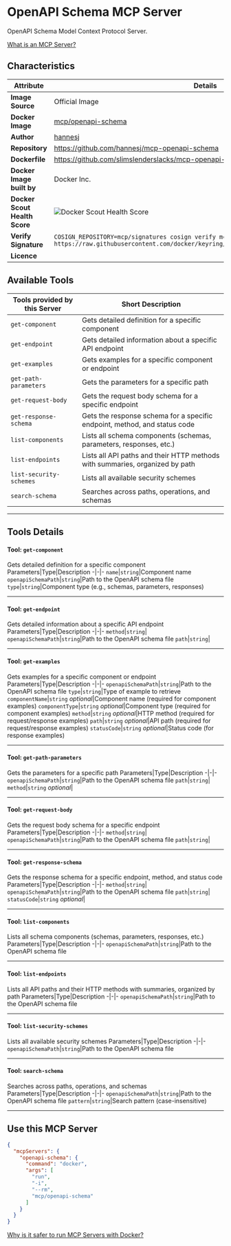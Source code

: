 # OpenAPI Schema MCP Server

OpenAPI Schema Model Context Protocol Server.

[What is an MCP Server?](https://www.anthropic.com/news/model-context-protocol)

## Characteristics
Attribute|Details|
|-|-|
**Image Source**|Official Image
**Docker Image**|[mcp/openapi-schema](https://hub.docker.com/repository/docker/mcp/openapi-schema)
**Author**|[hannesj](https://github.com/hannesj)
**Repository**|https://github.com/hannesj/mcp-openapi-schema
**Dockerfile**|https://github.com/slimslenderslacks/mcp-openapi-schema/blob/master/Dockerfile
**Docker Image built by**|Docker Inc.
**Docker Scout Health Score**| ![Docker Scout Health Score](https://api.scout.docker.com/v1/policy/insights/org-image-score/badge/mcp/openapi-schema)
**Verify Signature**|`COSIGN_REPOSITORY=mcp/signatures cosign verify mcp/openapi-schema --key https://raw.githubusercontent.com/docker/keyring/refs/heads/main/public/mcp/latest.pub`
**Licence**|

## Available Tools
Tools provided by this Server|Short Description
-|-
`get-component`|Gets detailed definition for a specific component|
`get-endpoint`|Gets detailed information about a specific API endpoint|
`get-examples`|Gets examples for a specific component or endpoint|
`get-path-parameters`|Gets the parameters for a specific path|
`get-request-body`|Gets the request body schema for a specific endpoint|
`get-response-schema`|Gets the response schema for a specific endpoint, method, and status code|
`list-components`|Lists all schema components (schemas, parameters, responses, etc.)|
`list-endpoints`|Lists all API paths and their HTTP methods with summaries, organized by path|
`list-security-schemes`|Lists all available security schemes|
`search-schema`|Searches across paths, operations, and schemas|

---
## Tools Details

#### Tool: **`get-component`**
Gets detailed definition for a specific component
Parameters|Type|Description
-|-|-
`name`|`string`|Component name
`openapiSchemaPath`|`string`|Path to the OpenAPI schema file
`type`|`string`|Component type (e.g., schemas, parameters, responses)

---
#### Tool: **`get-endpoint`**
Gets detailed information about a specific API endpoint
Parameters|Type|Description
-|-|-
`method`|`string`|
`openapiSchemaPath`|`string`|Path to the OpenAPI schema file
`path`|`string`|

---
#### Tool: **`get-examples`**
Gets examples for a specific component or endpoint
Parameters|Type|Description
-|-|-
`openapiSchemaPath`|`string`|Path to the OpenAPI schema file
`type`|`string`|Type of example to retrieve
`componentName`|`string` *optional*|Component name (required for component examples)
`componentType`|`string` *optional*|Component type (required for component examples)
`method`|`string` *optional*|HTTP method (required for request/response examples)
`path`|`string` *optional*|API path (required for request/response examples)
`statusCode`|`string` *optional*|Status code (for response examples)

---
#### Tool: **`get-path-parameters`**
Gets the parameters for a specific path
Parameters|Type|Description
-|-|-
`openapiSchemaPath`|`string`|Path to the OpenAPI schema file
`path`|`string`|
`method`|`string` *optional*|

---
#### Tool: **`get-request-body`**
Gets the request body schema for a specific endpoint
Parameters|Type|Description
-|-|-
`method`|`string`|
`openapiSchemaPath`|`string`|Path to the OpenAPI schema file
`path`|`string`|

---
#### Tool: **`get-response-schema`**
Gets the response schema for a specific endpoint, method, and status code
Parameters|Type|Description
-|-|-
`method`|`string`|
`openapiSchemaPath`|`string`|Path to the OpenAPI schema file
`path`|`string`|
`statusCode`|`string` *optional*|

---
#### Tool: **`list-components`**
Lists all schema components (schemas, parameters, responses, etc.)
Parameters|Type|Description
-|-|-
`openapiSchemaPath`|`string`|Path to the OpenAPI schema file

---
#### Tool: **`list-endpoints`**
Lists all API paths and their HTTP methods with summaries, organized by path
Parameters|Type|Description
-|-|-
`openapiSchemaPath`|`string`|Path to the OpenAPI schema file

---
#### Tool: **`list-security-schemes`**
Lists all available security schemes
Parameters|Type|Description
-|-|-
`openapiSchemaPath`|`string`|Path to the OpenAPI schema file

---
#### Tool: **`search-schema`**
Searches across paths, operations, and schemas
Parameters|Type|Description
-|-|-
`openapiSchemaPath`|`string`|Path to the OpenAPI schema file
`pattern`|`string`|Search pattern (case-insensitive)

---
## Use this MCP Server

```json
{
  "mcpServers": {
    "openapi-schema": {
      "command": "docker",
      "args": [
        "run",
        "-i",
        "--rm",
        "mcp/openapi-schema"
      ]
    }
  }
}
```

[Why is it safer to run MCP Servers with Docker?](https://www.docker.com/blog/the-model-context-protocol-simplifying-building-ai-apps-with-anthropic-claude-desktop-and-docker/)

